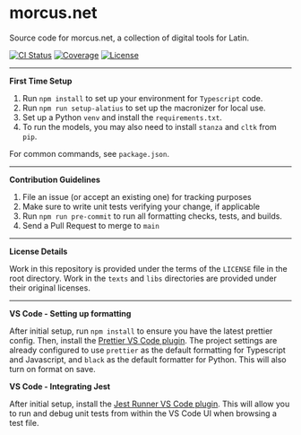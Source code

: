 # morcus.net

Source code for morcus.net, a collection of digital tools for Latin.

[![CI Status](https://github.com/nkprasad12/morcus-net/actions/workflows/ci-workflow.yaml/badge.svg)](https://github.com/nkprasad12/morcus-net/actions)
[![Coverage](https://codecov.io/gh/nkprasad12/morcus-net/branch/main/graph/badge.svg?token=G65VJM8B56)](https://codecov.io/gh/nkprasad12/morcus-net)
[![License](https://img.shields.io/badge/License-GPLv3-blue.svg)](https://www.gnu.org/licenses/gpl-3.0)

---

**First Time Setup**

1. Run `npm install` to set up your environment for `Typescript` code.
2. Run `npm run setup-alatius` to set up the macronizer for local use.
3. Set up a Python `venv` and install the `requirements.txt`.
4. To run the models, you may also need to install `stanza` and `cltk` from `pip`.

For common commands, see `package.json`.

---

**Contribution Guidelines**

1. File an issue (or accept an existing one) for tracking purposes
2. Make sure to write unit tests verifying your change, if applicable
3. Run `npm run pre-commit` to run all formatting checks, tests, and builds.
4. Send a Pull Request to merge to `main`

---

**License Details**

Work in this repository is provided under the terms of the `LICENSE` file in the root directory. Work in the `texts` and `libs` directories are provided under their original licenses.

---

**VS Code - Setting up formatting**

After initial setup, run `npm install` to ensure you have the latest prettier config. Then, install the
[Prettier VS Code plugin](https://marketplace.visualstudio.com/items?itemName=esbenp.prettier-vscode).
The project settings are already configured to use `prettier` as the default formatting for Typescript and Javascript, and `black`
as the default formatter for Python. This will also turn on format on save.

**VS Code - Integrating Jest**

After initial setup, install the [Jest Runner VS Code plugin](https://marketplace.visualstudio.com/items?itemName=firsttris.vscode-jest-runner).
This will allow you to run and debug unit tests from within the VS Code UI when browsing a test file.
